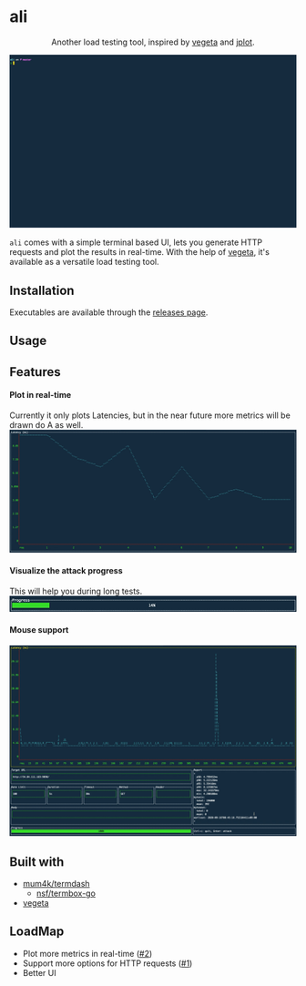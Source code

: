 # ali

<div align="center">

Another load testing tool, inspired by [vegeta](https://github.com/tsenart/vegeta) and [jplot](https://github.com/rs/jplot).

![Screenshot](images/demo.gif)

</div>

`ali` comes with a simple terminal based UI, lets you generate HTTP requests and plot the results in real-time. With the help of [vegeta](https://github.com/tsenart/vegeta), it's available as a versatile load testing tool.

## Installation

Executables are available through the [releases page](https://github.com/nakabonne/ali/releases).

## Usage

## Features

#### Plot in real-time
Currently it only plots Latencies, but in the near future more metrics will be drawn do A as well.
![Screenshot](images/real-time.gif)

#### Visualize the attack progress
This will help you during long tests.
![Screenshot](images/progress.gif)

#### Mouse support
![Screenshot](images/mouse-support.gif)


## Built with
- [mum4k/termdash](https://github.com/mum4k/termdash/wiki/Termbox-API)
  - [nsf/termbox-go](https://github.com/nsf/termbox-go)
- [vegeta](https://github.com/tsenart/vegeta)


## LoadMap
- Plot more metrics in real-time ([#2](https://github.com/nakabonne/ali/issues/2))
- Support more options for HTTP requests ([#1](https://github.com/nakabonne/ali/issues/1))
- Better UI
